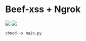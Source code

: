 <h1>Beef-xss + Ngrok</h1>

<img src="https://cdn.discordapp.com/attachments/581170733565214731/933521800283947058/Captura_de_tela1.png">
<img src="https://cdn.discordapp.com/attachments/581170733565214731/933521800619499581/Captura_de_tela2.png">

```
chmod +x main.py
```

